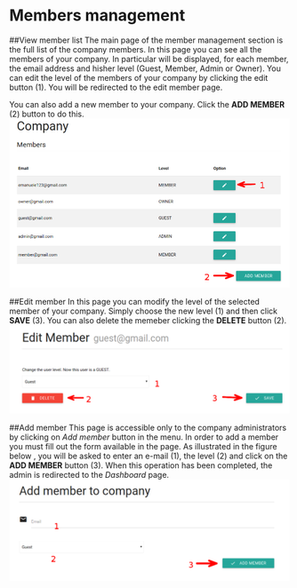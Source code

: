 # Members management
##View member list
The main page of the member management section is the full list of the company members. In this page you can see all the members of your company. In particular will be displayed, for each member, the email address and hisher level (Guest, Member, Admin or Owner). You can edit the level of the members of your company by clicking the edit button (1). You will be redirected to the edit member page.

You can also add a new member to your company. Click the **ADD MEMBER** (2) button to do this.
![](../img/companyMembers.png)

##Edit member
In this page you can modify the level of the selected member of your company. Simply choose the new level (1) and then click **SAVE** (3). You can also delete the memeber clicking the **DELETE** button (2).
![](../img/editCompanyMember.png)

##Add member
This page is accessible only to the company administrators by clicking on *Add member* button in the menu.
In order to add a member you must fill out the form available in the page. As illustrated in the figure below , you will be asked to enter an e-mail (1), the level (2) and click on the **ADD MEMBER** button (3). When this operation has been completed, the admin is redirected to the *Dashboard* page.
![](../img/addMember.png)


